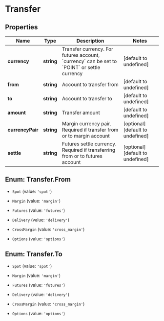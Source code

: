 # Transfer

## Properties

Name | Type | Description | Notes
------------ | ------------- | ------------- | -------------
**currency** | **string** | Transfer currency. For futures account, &#x60;currency&#x60; can be set to &#x60;POINT&#x60; or settle currency | [default to undefined]
**from** | **string** | Account to transfer from | [default to undefined]
**to** | **string** | Account to transfer to | [default to undefined]
**amount** | **string** | Transfer amount | [default to undefined]
**currencyPair** | **string** | Margin currency pair. Required if transfer from or to margin account | [optional] [default to undefined]
**settle** | **string** | Futures settle currency. Required if transferring from or to futures account | [optional] [default to undefined]

## Enum: Transfer.From

* `Spot` (value: `'spot'`)

* `Margin` (value: `'margin'`)

* `Futures` (value: `'futures'`)

* `Delivery` (value: `'delivery'`)

* `CrossMargin` (value: `'cross_margin'`)

* `Options` (value: `'options'`)


## Enum: Transfer.To

* `Spot` (value: `'spot'`)

* `Margin` (value: `'margin'`)

* `Futures` (value: `'futures'`)

* `Delivery` (value: `'delivery'`)

* `CrossMargin` (value: `'cross_margin'`)

* `Options` (value: `'options'`)


